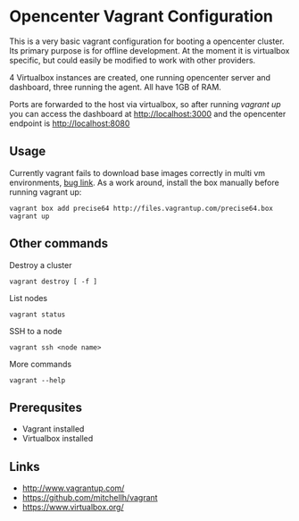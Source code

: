 # Opencenter Vagrant Configuration

This is a very basic vagrant configuration for booting a opencenter cluster. 
Its primary purpose is for offline development.  At the moment it is 
virtualbox specific, but could easily be modified to work with other 
providers.

4 Virtualbox instances are created, one running opencenter server and 
dashboard, three running the agent. All have 1GB of RAM. 

Ports are forwarded to the host via virtualbox, so after running *vagrant up* 
you can access the dashboard at [http://localhost:3000](http://localhost:3000)
and the opencenter endpoint is [http://localhost:8080](http://localhost:8080)

## Usage
Currently vagrant fails to download base images correctly in multi vm
environments, [bug link](https://github.com/mitchellh/vagrant/issues/1467).
As a work around, install the box manually before running vagrant up:

    vagrant box add precise64 http://files.vagrantup.com/precise64.box
    vagrant up

## Other commands
Destroy a cluster

    vagrant destroy [ -f ]

List nodes

    vagrant status

SSH to a node

    vagrant ssh <node name>

More commands

    vagrant --help

## Prerequsites
 * Vagrant installed
 * Virtualbox installed

## Links
 * http://www.vagrantup.com/
 * https://github.com/mitchellh/vagrant
 * https://www.virtualbox.org/
